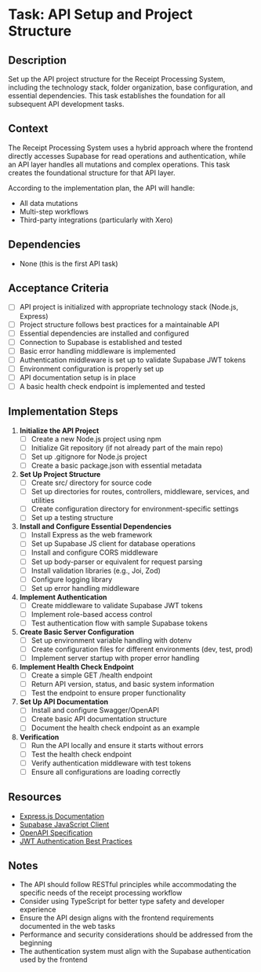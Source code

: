# Task: API Setup and Project Structure

## Description
Set up the API project structure for the Receipt Processing System, including the technology stack, folder organization, base configuration, and essential dependencies. This task establishes the foundation for all subsequent API development tasks.

## Context
The Receipt Processing System uses a hybrid approach where the frontend directly accesses Supabase for read operations and authentication, while an API layer handles all mutations and complex operations. This task creates the foundational structure for that API layer.

According to the implementation plan, the API will handle:
- All data mutations
- Multi-step workflows
- Third-party integrations (particularly with Xero)

## Dependencies
- None (this is the first API task)

## Acceptance Criteria
- [ ] API project is initialized with appropriate technology stack (Node.js, Express)
- [ ] Project structure follows best practices for a maintainable API
- [ ] Essential dependencies are installed and configured
- [ ] Connection to Supabase is established and tested
- [ ] Basic error handling middleware is implemented
- [ ] Authentication middleware is set up to validate Supabase JWT tokens
- [ ] Environment configuration is properly set up
- [ ] API documentation setup is in place
- [ ] A basic health check endpoint is implemented and tested

## Implementation Steps
1. **Initialize the API Project**
   - [ ] Create a new Node.js project using npm
   - [ ] Initialize Git repository (if not already part of the main repo)
   - [ ] Set up .gitignore for Node.js project
   - [ ] Create a basic package.json with essential metadata

2. **Set Up Project Structure**
   - [ ] Create src/ directory for source code
   - [ ] Set up directories for routes, controllers, middleware, services, and utilities
   - [ ] Create configuration directory for environment-specific settings
   - [ ] Set up a testing structure

3. **Install and Configure Essential Dependencies**
   - [ ] Install Express as the web framework
   - [ ] Set up Supabase JS client for database operations
   - [ ] Install and configure CORS middleware
   - [ ] Set up body-parser or equivalent for request parsing
   - [ ] Install validation libraries (e.g., Joi, Zod)
   - [ ] Configure logging library
   - [ ] Set up error handling middleware

4. **Implement Authentication**
   - [ ] Create middleware to validate Supabase JWT tokens
   - [ ] Implement role-based access control
   - [ ] Test authentication flow with sample Supabase tokens

5. **Create Basic Server Configuration**
   - [ ] Set up environment variable handling with dotenv
   - [ ] Create configuration files for different environments (dev, test, prod)
   - [ ] Implement server startup with proper error handling

6. **Implement Health Check Endpoint**
   - [ ] Create a simple GET /health endpoint
   - [ ] Return API version, status, and basic system information
   - [ ] Test the endpoint to ensure proper functionality

7. **Set Up API Documentation**
   - [ ] Install and configure Swagger/OpenAPI
   - [ ] Create basic API documentation structure
   - [ ] Document the health check endpoint as an example

8. **Verification**
   - [ ] Run the API locally and ensure it starts without errors
   - [ ] Test the health check endpoint
   - [ ] Verify authentication middleware with test tokens
   - [ ] Ensure all configurations are loading correctly

## Resources
- [Express.js Documentation](https://expressjs.com/)
- [Supabase JavaScript Client](https://supabase.io/docs/reference/javascript/installing)
- [OpenAPI Specification](https://swagger.io/specification/)
- [JWT Authentication Best Practices](https://auth0.com/blog/a-look-at-the-latest-draft-for-jwt-bcp/)

## Notes
- The API should follow RESTful principles while accommodating the specific needs of the receipt processing workflow
- Consider using TypeScript for better type safety and developer experience
- Ensure the API design aligns with the frontend requirements documented in the web tasks
- Performance and security considerations should be addressed from the beginning
- The authentication system must align with the Supabase authentication used by the frontend



